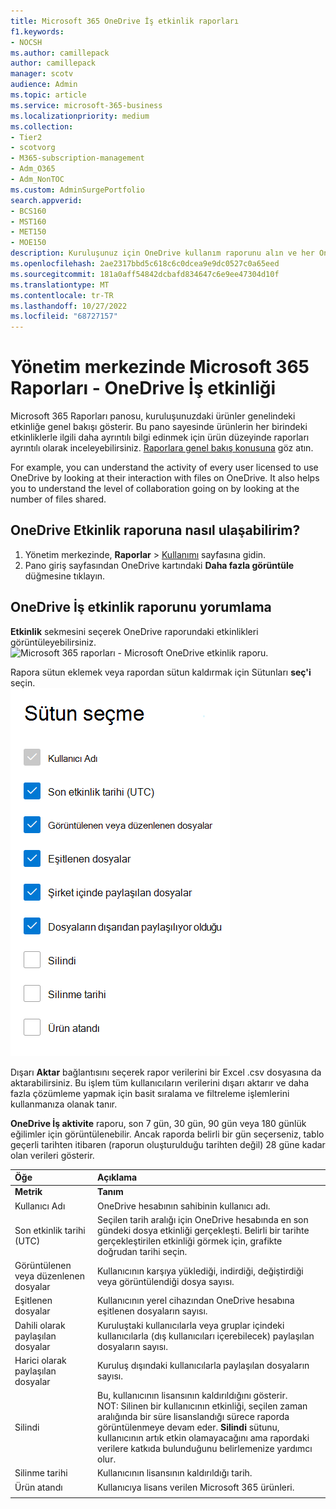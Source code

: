 ```yaml
---
title: Microsoft 365 OneDrive İş etkinlik raporları
f1.keywords:
- NOCSH
ms.author: camillepack
author: camillepack
manager: scotv
audience: Admin
ms.topic: article
ms.service: microsoft-365-business
ms.localizationpriority: medium
ms.collection:
- Tier2
- scotvorg
- M365-subscription-management
- Adm_O365
- Adm_NonTOC
ms.custom: AdminSurgePortfolio
search.appverid:
- BCS160
- MST160
- MET150
- MOE150
description: Kuruluşunuz için OneDrive kullanım raporunu alın ve her OneDrive kullanıcısının etkinliğini, paylaşılan dosya sayısını ve depolama kullanımını öğrenin.
ms.openlocfilehash: 2ae2317bbd5c618c6c0dcea9e9dc0527c0a65eed
ms.sourcegitcommit: 181a0aff54842dcbafd834647c6e9ee47304d10f
ms.translationtype: MT
ms.contentlocale: tr-TR
ms.lasthandoff: 10/27/2022
ms.locfileid: "68727157"
---
```

# <a name="microsoft-365-reports-in-the-admin-center---onedrive-for-business-activity"></a>Yönetim merkezinde Microsoft 365 Raporları - OneDrive İş etkinliği

Microsoft 365 Raporları panosu, kuruluşunuzdaki ürünler genelindeki etkinliğe genel bakışı gösterir. Bu pano sayesinde ürünlerin her birindeki etkinliklerle ilgili daha ayrıntılı bilgi edinmek için ürün düzeyinde raporları ayrıntılı olarak inceleyebilirsiniz. [Raporlara genel bakış konusuna](activity-reports.md) göz atın.
  
For example, you can understand the activity of every user licensed to use OneDrive by looking at their interaction with files on OneDrive. It also helps you to understand the level of collaboration going on by looking at the number of files shared.

## <a name="how-do-i-get-to-the-onedrive-activity-report"></a>OneDrive Etkinlik raporuna nasıl ulaşabilirim?

1. Yönetim merkezinde, **Raporlar** \> <a href="https://go.microsoft.com/fwlink/p/?linkid=2074756" target="_blank">Kullanımı</a> sayfasına gidin. 
2. Pano giriş sayfasından OneDrive kartındaki **Daha fazla görüntüle** düğmesine tıklayın.
  
## <a name="interpret-the-onedrive-for-business-activity-report"></a>OneDrive İş etkinlik raporunu yorumlama

**Etkinlik** sekmesini seçerek OneDrive raporundaki etkinlikleri görüntüleyebilirsiniz.<br/>![Microsoft 365 raporları - Microsoft OneDrive etkinlik raporu.](../../media/c89df0b0-2611-4acf-9ef7-17cedf7977be.png)

Rapora sütun eklemek veya rapordan sütun kaldırmak için Sütunları **seç'i** seçin.  <br/> ![OneDrive etkinlik raporu - sütunları seçin.](../../media/252f311f-ffde-4e5a-9158-2b822bf86964.png)

Dışarı **Aktar** bağlantısını seçerek rapor verilerini bir Excel .csv dosyasına da aktarabilirsiniz. Bu işlem tüm kullanıcıların verilerini dışarı aktarır ve daha fazla çözümleme yapmak için basit sıralama ve filtreleme işlemlerini kullanmanıza olanak tanır. 

**OneDrive İş aktivite** raporu, son 7 gün, 30 gün, 90 gün veya 180 günlük eğilimler için görüntülenebilir. Ancak raporda belirli bir gün seçerseniz, tablo geçerli tarihten itibaren (raporun oluşturulduğu tarihten değil) 28 güne kadar olan verileri gösterir.
  
|Öğe|Açıklama|
|:-----|:-----|
|**Metrik**|**Tanım**|
|Kullanıcı Adı  <br/> |OneDrive hesabının sahibinin kullanıcı adı.  <br/> |
|Son etkinlik tarihi (UTC)  <br/> |Seçilen tarih aralığı için OneDrive hesabında en son gündeki dosya etkinliği gerçekleşti. Belirli bir tarihte gerçekleştirilen etkinliği görmek için, grafikte doğrudan tarihi seçin.  <br/> |
|Görüntülenen veya düzenlenen dosyalar  <br/> |Kullanıcının karşıya yüklediği, indirdiği, değiştirdiği veya görüntülendiği dosya sayısı.   <br/> |
|Eşitlenen dosyalar  <br/> |Kullanıcının yerel cihazından OneDrive hesabına eşitlenen dosyaların sayısı. <br/> |
|Dahili olarak paylaşılan dosyalar  <br/> | Kuruluştaki kullanıcılarla veya gruplar içindeki kullanıcılarla (dış kullanıcıları içerebilecek) paylaşılan dosyaların sayısı.  <br/> |
|Harici olarak paylaşılan dosyalar  <br/> |Kuruluş dışındaki kullanıcılarla paylaşılan dosyaların sayısı. <br/>|
|Silindi  <br/> | Bu, kullanıcının lisansının kaldırıldığını gösterir.  <br/> NOT: Silinen bir kullanıcının etkinliği, seçilen zaman aralığında bir süre lisanslandığı sürece raporda görüntülenmeye devam eder. **Silindi** sütunu, kullanıcının artık etkin olamayacağını ama rapordaki verilere katkıda bulunduğunu belirlemenize yardımcı olur.  <br/> |
|Silinme tarihi  <br/> |Kullanıcının lisansının kaldırıldığı tarih. <br/>|
|Ürün atandı  <br/> |Kullanıcıya lisans verilen Microsoft 365 ürünleri.|
|||